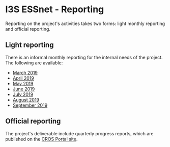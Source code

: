 # I3S ESSnet - Reporting

Reporting on the project's activities takes two forms: light monthly reporting and official reporting.

## Light reporting

There is an informal monthly reporting for the internal needs of the project. The following are available:

  * [March 2019](2019-03.md)
  * [April 2019](2019-04.md)
  * [May 2019](2019-05.md)
  * [June 2019](2019-06.md)
  * [July 2019](2019-07.md)
  * [August 2019](2019-08.md)
  * [September 2019](2019-09.md)


## Official reporting

The project's deliverable include quarterly progress reports, which are published on the [CROS Portal site](https://ec.europa.eu/eurostat/cros/content/implementing-shared-statistical-services).